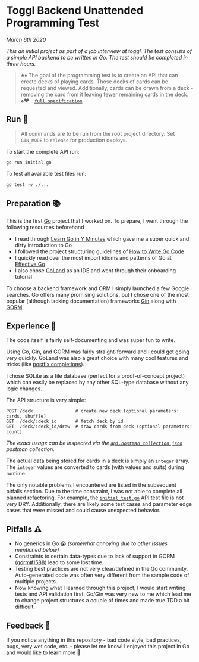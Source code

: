 # Toggl Backend Unattended Programming Test

_March 6th 2020_

_This an initial project as part of a job interview at toggl.
The test consists of a simple API backend to be written in Go.
The test should be completed in three hours._

> ♣️♦️
> The goal of the programming test is to create an API that can create decks of playing cards.
> Those decks of cards can be requested and viewed.
> Additionally, cards can be drawn from a deck - removing the card from it leaving fewer remaining cards in the deck.
> ♠️♥️ - [`full specification`](./spec.pdf)

## Run 🚀

> All commands are to be run from the root project directory.
> Set `GIN_MODE` to `release` for production deploys.

To start the complete API run:
```
go run initial.go
```

To test all available test files run:
```
go test -v ./...
```

## Preparation 📚

This is the first [Go](https://golang.org/) project that I worked on. To prepare, I went through the following resources beforehand

- I read through [Learn Go in Y Minutes](https://learnxinyminutes.com/docs/go/) which gave me a super quick and dirty introduction to Go
- I followed the project structuring guidelines of [How to Write Go Code](https://golang.org/doc/code.html)
- I quickly read over the most import idioms and patterns of Go at [Effective Go](https://golang.org/doc/effective_go.html)
- I also chose [GoLand](https://www.jetbrains.com/go/) as an IDE and went through their onboarding tutorial

To choose a backend framework and ORM I simply launched a few Google searches.
Go offers many promising solutions, but I chose one of the most popular (although lacking documentation) frameworks [Gin](https://github.com/gin-gonic/gin) along with [GORM](https://github.com/jinzhu/gorm).

## Experience 🎡

The code itself is fairly self-documenting and was super fun to write.

Using Go, Gin, and GORM was fairly straight-forward and I could get going very quickly.
GoLand was also a great choice with many cool features and tricks (like [postfix completions](https://twitter.com/golandide/status/991301502449963009)). 

I chose SQLite as a file database (perfect for a proof-of-concept project) which can easily be replaced by any other SQL-type database without any logic changes.

The API structure is very simple:
```
POST /deck                # create new deck (optional parameters: cards, shuffle)
GET  /deck/:deck_id       # fetch deck by id
GET  /deck/:deck_id/draw  # draw cards from deck (optional parameters: count)
```

_The exact usage can be inspected via the [`api.postman_collection.json`](./api.postman_collection.json) postman collection._

The actual data being stored for cards in a deck is simply an `integer` array.
The `integer` values are converted to cards (with values and suits) during runtime.

The only notable problems I encountered are listed in the subsequent pitfalls section.
Due to the time constraint, I was not able to complete all planned refactoring. For example, the [`initial_test.go`](./initial_test.go) API test file is not very DRY. Additionally, there are likely some test cases and parameter edge cases that were missed and could cause unexpected behavior.

## Pitfalls ⚠️

- No generics in Go 😱 _(somewhat annoying due to other issues mentioned below)_
- Constraints to certain data-types due to lack of support in GORM ([gorm#1588](https://github.com/jinzhu/gorm/issues/1588)) lead to some lost time.
- Testing best practices are not very clear/defined in the Go community. Auto-generated code was often very different from the sample code of multiple projects.
- Now knowing what I learned through this project, I would start writing tests and API validation first. Go/Gin was very new to me which lead me to change project structures a couple of times and made true TDD a bit difficult. 

## Feedback 💬

If you notice anything in this repository - bad code style, bad practices, bugs, very wet code, etc. - please let me know! I enjoyed this project in Go and would like to learn more 🙏
